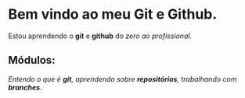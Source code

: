 # Bem vindo ao meu Git e Github.
Estou aprendendo o **git** e **github** do _zero ao profissional._

## Módulos:
_Entendo o que é **git**, aprendendo sobre **repositórios**, trabalhando com **branches**._



